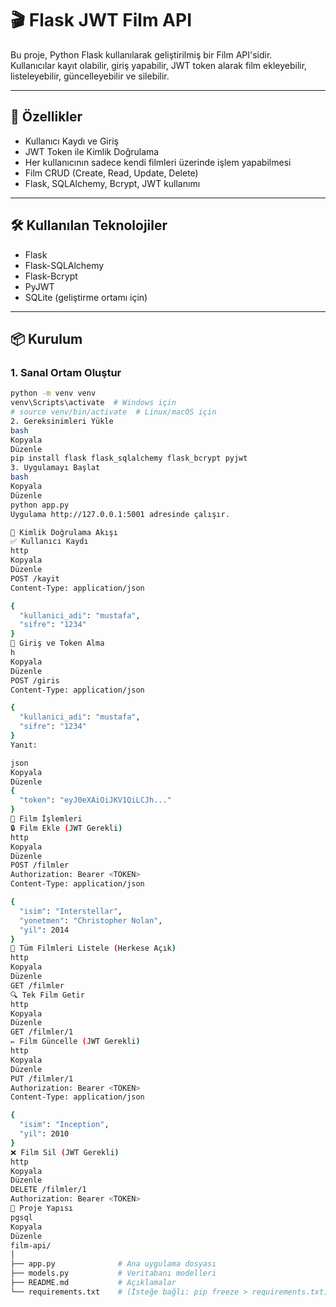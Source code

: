 # 🎬 Flask JWT Film API

Bu proje, Python Flask kullanılarak geliştirilmiş bir Film API'sidir.  
Kullanıcılar kayıt olabilir, giriş yapabilir, JWT token alarak film ekleyebilir, listeleyebilir, güncelleyebilir ve silebilir.

---

## 🚀 Özellikler

- Kullanıcı Kaydı ve Giriş
- JWT Token ile Kimlik Doğrulama
- Her kullanıcının sadece kendi filmleri üzerinde işlem yapabilmesi
- Film CRUD (Create, Read, Update, Delete)
- Flask, SQLAlchemy, Bcrypt, JWT kullanımı

---

## 🛠️ Kullanılan Teknolojiler

- Flask
- Flask-SQLAlchemy
- Flask-Bcrypt
- PyJWT
- SQLite (geliştirme ortamı için)

---

## 📦 Kurulum

### 1. Sanal Ortam Oluştur
```bash
python -m venv venv
venv\Scripts\activate  # Windows için
# source venv/bin/activate  # Linux/macOS için
2. Gereksinimleri Yükle
bash
Kopyala
Düzenle
pip install flask flask_sqlalchemy flask_bcrypt pyjwt
3. Uygulamayı Başlat
bash
Kopyala
Düzenle
python app.py
Uygulama http://127.0.0.1:5001 adresinde çalışır.

🔐 Kimlik Doğrulama Akışı
✅ Kullanıcı Kaydı
http
Kopyala
Düzenle
POST /kayit
Content-Type: application/json

{
  "kullanici_adi": "mustafa",
  "sifre": "1234"
}
🔑 Giriş ve Token Alma
h
Kopyala
Düzenle
POST /giris
Content-Type: application/json

{
  "kullanici_adi": "mustafa",
  "sifre": "1234"
}
Yanıt:

json
Kopyala
Düzenle
{
  "token": "eyJ0eXAiOiJKV1QiLCJh..."
}
🎥 Film İşlemleri
🔒 Film Ekle (JWT Gerekli)
http
Kopyala
Düzenle
POST /filmler
Authorization: Bearer <TOKEN>
Content-Type: application/json

{
  "isim": "Interstellar",
  "yonetmen": "Christopher Nolan",
  "yil": 2014
}
📃 Tüm Filmleri Listele (Herkese Açık)
http
Kopyala
Düzenle
GET /filmler
🔍 Tek Film Getir
http
Kopyala
Düzenle
GET /filmler/1
✏️ Film Güncelle (JWT Gerekli)
http
Kopyala
Düzenle
PUT /filmler/1
Authorization: Bearer <TOKEN>
Content-Type: application/json

{
  "isim": "Inception",
  "yil": 2010
}
❌ Film Sil (JWT Gerekli)
http
Kopyala
Düzenle
DELETE /filmler/1
Authorization: Bearer <TOKEN>
📁 Proje Yapısı
pgsql
Kopyala
Düzenle
film-api/
│
├── app.py              # Ana uygulama dosyası
├── models.py           # Veritabanı modelleri
├── README.md           # Açıklamalar
└── requirements.txt    # (İsteğe bağlı: pip freeze > requirements.txt)